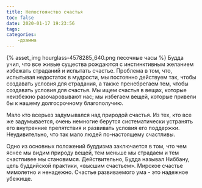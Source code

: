 ```yaml
---
title: Непостоянство счастья
toc: false
date: 2020-01-17 19:23:56
tags:
categories:
    -дхамма
---
```

{% asset_img hourglass-4578285_640.png песочные часы %}
Будда учил, что все живые существа рождаются с инстинктивным желанием избежать страданий и испытать счастье. Проблема в том, что, испытывая недостаток в мудрости, мы постоянно действуем так, чтобы создавать условия для страдания, а также пренебрегаем тем, чтобы создавать условия для счастья. Мы ищем счастья в вещах, которые неизбежно разочаровывают нас; мы избегаем вещей, которые привели бы к нашему долгосрочному благополучию. <!--more--> 

Мало кто всерьез задумывался над природой счастья. Из тех, кто все же задумывается, очень немногие берутся систематически устранять его внутренние препятствия и развивать условия его поддержки. Неудивительно, что так мало людей по-настоящему счастливы.

Одно из основных положений буддизма заключается в том, что чем яснее мы видим природу вещей, тем меньше мы страдаем и тем счастливее мы становимся. Действительно, Будда называл Ниббану, цель буддийской практики, «высшим счастьем». Мирское счастье мимолетно и ненадежно. Счастье развиваемого ума - это надежное убежище.
